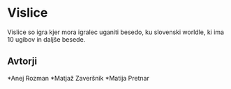 # Vislice

Vislice so igra kjer mora igralec uganiti besedo, ku slovenski worldle,
ki ima 10 ugibov in daljše besede.

## Avtorji
 *Anej Rozman
 *Matjaž Zaveršnik
 *Matija Pretnar
